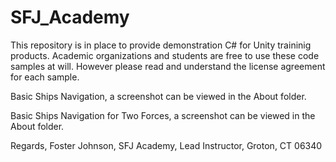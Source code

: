 # SFJ_Academy

This repository is in place to provide demonstration C# for Unity traininig products.
Academic organizations and students are free to use these code samples at will. However please read and understand the license agreement for each sample.



Basic Ships Navigation, a screenshot can be viewed in the About folder.

Basic Ships Navigation for Two Forces, a screenshot can be viewed in the About folder.


Regards,
Foster Johnson,
SFJ Academy, Lead Instructor,
Groton, CT 06340
